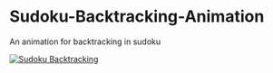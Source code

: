 # Sudoku-Backtracking-Animation
An animation for backtracking in sudoku

[![Sudoku Backtracking](https://i.ytimg.com/vi/e1Sf-B1JvDo/maxresdefault.jpg)](https://www.youtube.com/watch?v=e1Sf-B1JvDo)
